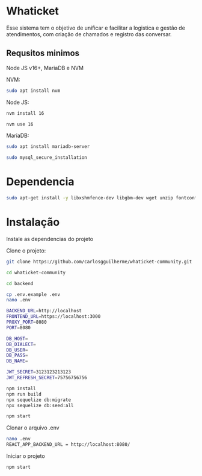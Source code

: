 
# Whaticket 

Esse sistema tem o objetivo de unificar e facilitar a logistica e gestão de atendimentos, com criação de chamados e registro das conversar.


## Requsitos minimos

Node JS v16+, MariaDB e NVM


NVM:
```bash
sudo apt install nvm
```
Node JS:
```bash
nvm install 16
```
```bash
nvm use 16
```
MariaDB:
```bash
sudo apt install mariadb-server
```
```bash
sudo mysql_secure_installation
```

# Dependencia
```bash
sudo apt-get install -y libxshmfence-dev libgbm-dev wget unzip fontconfig locales gconf-service libasound2 libatk1.0-0 libc6 libcairo2 libcups2 libdbus-1-3 libexpat1 libfontconfig1 libgcc1 libgconf-2-4 libgdk-pixbuf2.0-0 libglib2.0-0 libgtk-3-0 libnspr4 libpango-1.0-0 libpangocairo-1.0-0 libstdc++6 libx11-6 libx11-xcb1 libxcb1 libxcomposite1 libxcursor1 libxdamage1 libxext6 libxfixes3 libxi6 libxrandr2 libxrender1 libxss1 libxtst6 ca-certificates fonts-liberation libappindicator1 libnss3 lsb-release xdg-utils
```
# Instalação
Instale as dependencias do projeto

Clone o projeto:

```bash
git clone https://github.com/carlosgguilherme/whaticket-community.git
```
```bash
cd whaticket-community
```
```bash
cd backend
```

```bash
cp .env.example .env
nano .env
```

```bash
BACKEND_URL=http://localhost
FRONTEND_URL=https://localhost:3000
PROXY_PORT=8080
PORT=8080

DB_HOST=                  
DB_DIALECT=
DB_USER=
DB_PASS=
DB_NAME=

JWT_SECRET=3123123213123
JWT_REFRESH_SECRET=75756756756
```

```bash
npm install
npm run build
npx sequelize db:migrate
npx sequelize db:seed:all
```

```bash
npm start
```
Clonar o arquivo .env
```bash
nano .env
REACT_APP_BACKEND_URL = http://localhost:8080/
```
Iniciar o projeto
```bash
npm start
```

